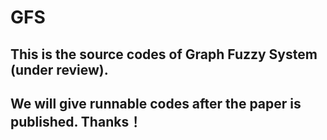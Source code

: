 # GFS
## This is the source codes of Graph Fuzzy System (under review). 
## We will give runnable codes after the paper is published. Thanks！



